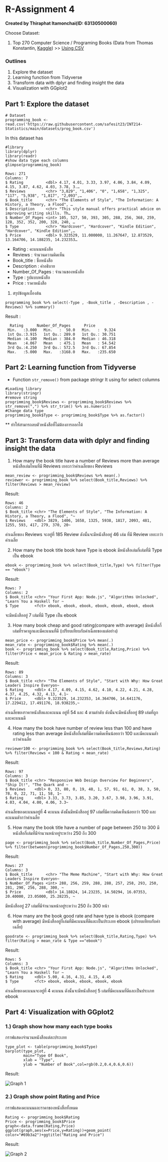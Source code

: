 # R-Assignment 4

**Created by Thiraphat Itamonchai(ID: 63130500060)**

Choose Dataset:
1. Top 270 Computer Science / Programing Books (Data from Thomas Konstantin, [Kaggle](https://www.kaggle.com/thomaskonstantin/top-270-rated-computer-science-programing-books)) >> [Using CSV](https://raw.githubusercontent.com/safesit23/INT214-Statistics/main/datasets/prog_book.csv)


### Outlines
1. Explore the dataset
2. Learning function from Tidyverse
3. Transform data with dplyr and finding insight the data
4. Visualization with GGplot2

## Part 1: Explore the dataset

```
# Dataset
programming_book <- read.csv('https://raw.githubusercontent.com/safesit23/INT214-Statistics/main/datasets/prog_book.csv')

```

In this dataset has
```
#library
library(dplyr)
library(readr)
#show data type each columns
glimpse(programming_book)
```
```
Rows: 271
Columns: 7
$ Rating          <dbl> 4.17, 4.01, 3.33, 3.97, 4.06, 3.84, 4.09, 4.15, 3.87, 4.62, 4.03, 3.78, 3.…
$ Reviews         <chr> "3,829", "1,406", "0", "1,658", "1,325", "117", "5,938", "1,817", "2,093",…
$ Book_title      <chr> "The Elements of Style", "The Information: A History, a Theory, a Flood", …
$ Description     <chr> "This style manual offers practical advice on improving writing skills. Th…
$ Number_Of_Pages <int> 105, 527, 50, 393, 305, 288, 256, 368, 259, 128, 352, 352, 200, 328, 240, …
$ Type            <chr> "Hardcover", "Hardcover", "Kindle Edition", "Hardcover", "Kindle Edition",…
$ Price           <dbl> 9.323529, 11.000000, 11.267647, 12.873529, 13.164706, 14.188235, 14.232353…
```
- Rating : คะแนนหนังสือ
- Reviews : จำนวนความคิดเห็น
- Book_title : ชื่อหนังสือ
- Description : คำอธิบาย
- Number_Of_Pages : จำนวนของหนังสือ
- Type : รูปแบบหนังสือ
- Price : ราคาหนังสือ

1. สรุปข้อมูลเบื้องต้น
```
programming_book %>% select(-Type , -Book_title , -Description , -Reviews) %>% summary()
```
Result :
```
  Rating      Number_Of_Pages      Price        
 Min.   :3.000   Min.   :  50.0   Min.   :  9.324  
 1st Qu.:3.915   1st Qu.: 289.0   1st Qu.: 30.751  
 Median :4.100   Median : 384.0   Median : 46.318  
 Mean   :4.067   Mean   : 475.1   Mean   : 54.542  
 3rd Qu.:4.250   3rd Qu.: 572.5   3rd Qu.: 67.854  
 Max.   :5.000   Max.   :3168.0   Max.   :235.650 
```
## Part 2: Learning function from Tidyverse

- Function `str_remove()` from package stringr It using for select columns

```
#Loading library
library(stringr)
#remove string
progrimming_book$Reviews <- progrimming_book$Reviews %>% str_remove(",") %>% str_trim() %>% as.numeric()
#Change data type
progrimming_book$Type <- progrimming_book$Type %>% as.factor()         
```
** ทำให้สามารถลบตัวหนังสือที่ไม่ต้องการออกได้

## Part 3: Transform data with dplyr and finding insight the data

1. How many the book title have a number of Reviews more than average
หนังสือเล่มไหนที่มี Reviews เยอะกว่าค่าเฉลี่ยของ Reviews
```
mean_review <- progrimming_book$Reviews %>% mean(.)
reviewer <- progrimming_book %>% select(Book_title,Reviews) %>% filter(Reviews > mean_review)

```
Result:
```
Rows: 46
Columns: 2
$ Book_title <chr> "The Elements of Style", "The Information: A History, a Theory, a Flood", "~
$ Reviews    <dbl> 3829, 1406, 1658, 1325, 5938, 1817, 2093, 481, 1255, 593, 417, 279, 370, 20~
```
ค่าเฉลี่ยของ Reviews จะอยู่ที่ 185 Review ดังนั้นจะมีหนังสืออยู่ 46 เล่ม ที่มี Review เยอะกว่าค่าเฉลี่ย

2. How many the book title book have Type is ebook
มีหนังสือเล่มกี่เล่มที่มี Type เป็น ebook
```
ebook <- progrimming_book %>% select(Book_title,Type) %>% filter(Type == "ebook") 

```
Result:
```
Rows: 7
Columns: 2
$ Book_title <chr> "Your First App: Node.js", "Algorithms Unlocked", "Learn You a Haskell for ~
$ Type       <fct> ebook, ebook, ebook, ebook, ebook, ebook, ebook
```
จะมีหนังสืออยู่ 7 เล่มที่มี Type เป็น ebook

3. How many book cheap and good rating(compare with average)
มีหนังสื่อกี่เล่มที่ราคาถูกและมีคะแนนที่ดี (เปรียบเทียบกับค่าเฉี่ลยของแต่อย่าง)
```
mean_price <- progrimming_book$Price %>% mean(.)
mean_rate <- progrimming_book$Rating %>% mean(.) 
book <- progrimming_book %>% select(Book_title,Rating,Price) %>% filter(Price < mean_price & Rating > mean_rate)
```
Result:
```
Rows: 89
Columns: 3
$ Book_title <chr> "The Elements of Style", "Start with Why: How Great Leaders Inspire Everyon~
$ Rating     <dbl> 4.17, 4.09, 4.15, 4.62, 4.10, 4.22, 4.21, 4.28, 4.37, 4.25, 4.32, 4.13, 4.1~
$ Price      <dbl> 9.323529, 14.232353, 14.364706, 14.641176, 17.229412, 17.491176, 18.938235,~
```
ค่าเฉลี่ยของราคาหนังสือและคะแนน อยู่ที่ 54 และ 4 ตามลำดับ ดังนั้นจะมีหนังสื่ออยู่ 89 เล่มที่ถูกและคะแนนดี

4. How many the book have number of review less than 100 and have rating less than average
มีหนังสือกี่เล่มที่มีความคิดเห็นน้อยกว่า 100  และมีคะแนนต่ำกว่าค่าเฉลี่ย
```
reviewer100 <- progrimming_book %>% select(Book_title,Reviews,Rating) %>% filter(Reviews < 100 & Rating < mean_rate)

```
Result:
```
Rows: 97
Columns: 3
$ Book_title <chr> "Responsive Web Design Overview For Beginners", "Ship It!", "The Quark and ~
$ Reviews    <dbl> 0, 33, 80, 0, 19, 48, 1, 57, 91, 61, 0, 38, 3, 50, 78, 0, 22, 71, 11, 58, 1~
$ Rating     <dbl> 3.33, 3.73, 3.85, 3.20, 3.67, 3.98, 3.96, 3.91, 4.03, 4.04, 4.00, 4.06, 3.3~
```
ค่าเฉลี่ยของคะแนนอยู่ที่ 4 คะแนน ดังนั้นมีหนังสืออยู่ 97 เล่มที่มีความคิดเห็นน้อยกว่า 100 และคะแนนต่ำกว่าค่าเฉลี่ย

5. How many the book title have a number of page between 250 to 300
มีหนังสือกี่เล่มที่มีจำนวนหน้าอยู่ระหว่าง 250 ถึง 300
```
page <- progrimming_book %>% select(Book_title,Number_Of_Pages,Price) %>% filter(between(progrimming_book$Number_Of_Pages,250,300))

```
Result:
```
Rows: 27
Columns: 3
$ Book_title      <chr> "The Meme Machine", "Start with Why: How Great Leaders Inspire Everyon~
$ Number_Of_Pages <int> 288, 256, 259, 288, 288, 257, 258, 293, 250, 281, 290, 256, 288, 300, ~
$ Price           <dbl> 14.18824, 14.23235, 14.50294, 16.07353, 20.40000, 23.05000, 25.28235, ~
```
มีหนังสืออยู่ 27 เล่มที่มีจำนวนหน้าอยู่ระหว่าง 250 ถึง 300 หน้า

6. How many are the book good rate and have type is ebook (compare with average)
มีหนังสื่ออยู่กี่เล่มที่มีคะแนนที่ดีและเป็นประเภท ebook (เปรยบเทียบกับค่าเฉลี่ย)
```
goodrate <- progrimming_book %>% select(Book_title,Rating,Type) %>% filter(Rating > mean_rate & Type =="ebook")
```
Result:
```
Rows: 5
Columns: 3
$ Book_title <chr> "Your First App: Node.js", "Algorithms Unlocked", "Learn You a Haskell for ~
$ Rating     <dbl> 5.00, 4.16, 4.31, 4.15, 4.45
$ Type       <fct> ebook, ebook, ebook, ebook, ebook
```
ค่าเฉลี่ยของคะแนนจะอยู่ที่ 4 คะแนน ดังนั้นจะมีหนังสืออยุ่ 5 เล่มที่มีคะแนนที่ดีและเป็นประเภท ebook 

## Part 4: Visualization with GGplot2
### 1.) Graph show how many each type books
กราฟแสดงจำนวนหนังสือแต่ละประเภท
```
type_plot <- table(progrimming_book$Type)
barplot(type_plot,
        main="Type Of Book",
        xlab = "Type",
        ylab = "Number of Book",col=rgb(0.2,0.4,0.6,0.6))

```
Result:

![Graph 1](Graph1.png)

### 2.) Graph show point Rating and Price
กราฟแสดงคะแนนและราคาของหนังสื่อทั้งหมด
```
Rating <- progrimming_book$Rating
Price <- progrimming_book$Price
graph<-data.frame(Rating,Price)
ggplot(graph,aes(x=Price,y=Rating))+geom_point( color="#69b3a2")+ggtitle("Rating and Price")
```
Result:

![Graph 2](Graph2.png)
